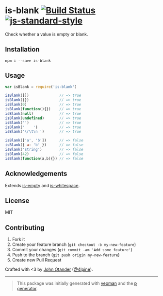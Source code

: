 # is-blank [![Build Status](https://travis-ci.org/johnotander/is-blank.svg?branch=master)](https://travis-ci.org/johnotander/is-blank) [![js-standard-style](https://img.shields.io/badge/code%20style-standard-brightgreen.svg?style=flat)](https://github.com/feross/standard)

Check whether a value is empty or blank.

## Installation

```
npm i --save is-blank
```

## Usage

```javascript
var isBlank = require('is-blank')

isBlank([])              // => true
isBlank({})              // => true
isBlank(0)               // => true
isBlank(function(){})    // => true
isBlank(null)            // => true
isBlank(undefined)       // => true
isBlank('')              // => true
isBlank('    ')          // => true
isBlank('\r\t\n ')       // => true

isBlank(['a', 'b'])      // => false
isBlank({ a: 'b' })      // => false
isBlank('string')        // => false
isBlank(42)              // => false
isBlank(function(a,b){}) // => false
```

## Acknowledgements

Extends [is-empty](https://github.com/ianstormtaylor/is-empty) and
[is-whitespace](https://github.com/jonschlinkert/is-whitespace).

## License

MIT

## Contributing

1. Fork it
2. Create your feature branch (`git checkout -b my-new-feature`)
3. Commit your changes (`git commit -am 'Add some feature'`)
4. Push to the branch (`git push origin my-new-feature`)
5. Create new Pull Request

Crafted with <3 by [John Otander](http://johnotander.com) ([@4lpine](https://twitter.com/4lpine)).

***

> This package was initially generated with [yeoman](http://yeoman.io) and the [p generator](https://github.com/johnotander/generator-p.git).

